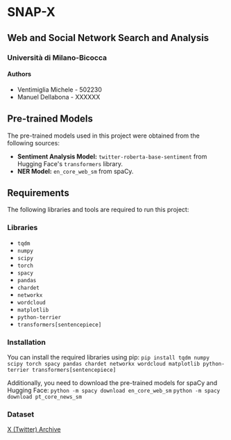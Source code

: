 # SNAP-X

## Web and Social Network Search and Analysis

### Università di Milano-Bicocca

#### Authors

- Ventimiglia Michele - 502230
- Manuel Dellabona - XXXXXX

## Pre-trained Models

The pre-trained models used in this project were obtained from the following sources:

- **Sentiment Analysis Model:** `twitter-roberta-base-sentiment` from Hugging Face's `transformers` library.
- **NER Model:** `en_core_web_sm` from spaCy.

## Requirements

The following libraries and tools are required to run this project:

### Libraries

- `tqdm`
- `numpy`
- `scipy`
- `torch`
- `spacy`
- `pandas`
- `chardet`
- `networkx`
- `wordcloud`
- `matplotlib`
- `python-terrier`
- `transformers[sentencepiece]`

### Installation

You can install the required libraries using pip:
`pip install tqdm numpy scipy torch spacy pandas chardet networkx wordcloud matplotlib python-terrier transformers[sentencepiece]`

Additionally, you need to download the pre-trained models for spaCy and Hugging Face:
`python -m spacy download en_core_web_sm`
`python -m spacy download pt_core_news_sm`

### Dataset

[X (Twitter) Archive](https://archive.twitter-trending.com/italy/05-01-2023)
